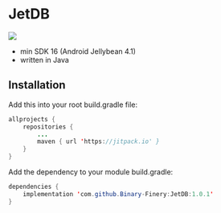 # JetDB
[![](https://jitpack.io/v/Binary-Finery/JetDB.svg)](https://jitpack.io/#Binary-Finery/JetDB)

- min SDK 16 (Android Jellybean 4.1)
- written in Java

## Installation

Add this into your root build.gradle file:

```java
allprojects {
	repositories {
		...
		maven { url 'https://jitpack.io' }
	}
}
```

Add the dependency to your module build.gradle:

```java
dependencies {
	implementation 'com.github.Binary-Finery:JetDB:1.0.1'
}
```

